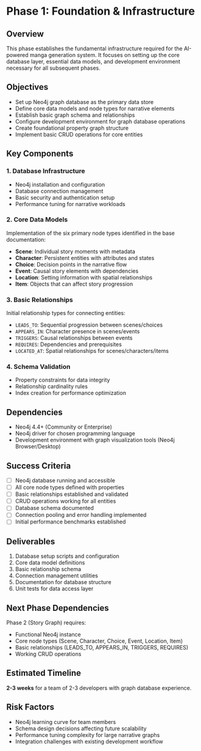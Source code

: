 # Phase 1: Foundation & Infrastructure

## Overview

This phase establishes the fundamental infrastructure required for the AI-powered manga generation system. It focuses on setting up the core database layer, essential data models, and development environment necessary for all subsequent phases.

## Objectives

- Set up Neo4j graph database as the primary data store
- Define core data models and node types for narrative elements
- Establish basic graph schema and relationships
- Configure development environment for graph database operations
- Create foundational property graph structure
- Implement basic CRUD operations for core entities

## Key Components

### 1. Database Infrastructure
- Neo4j installation and configuration
- Database connection management
- Basic security and authentication setup
- Performance tuning for narrative workloads

### 2. Core Data Models
Implementation of the six primary node types identified in the base documentation:
- **Scene**: Individual story moments with metadata
- **Character**: Persistent entities with attributes and states
- **Choice**: Decision points in the narrative flow
- **Event**: Causal story elements with dependencies
- **Location**: Setting information with spatial relationships
- **Item**: Objects that can affect story progression

### 3. Basic Relationships
Initial relationship types for connecting entities:
- `LEADS_TO`: Sequential progression between scenes/choices
- `APPEARS_IN`: Character presence in scenes/events
- `TRIGGERS`: Causal relationships between events
- `REQUIRES`: Dependencies and prerequisites
- `LOCATED_AT`: Spatial relationships for scenes/characters/items

### 4. Schema Validation
- Property constraints for data integrity
- Relationship cardinality rules
- Index creation for performance optimization

## Dependencies

- Neo4j 4.4+ (Community or Enterprise)
- Neo4j driver for chosen programming language
- Development environment with graph visualization tools (Neo4j Browser/Desktop)

## Success Criteria

- [ ] Neo4j database running and accessible
- [ ] All core node types defined with properties
- [ ] Basic relationships established and validated
- [ ] CRUD operations working for all entities
- [ ] Database schema documented
- [ ] Connection pooling and error handling implemented
- [ ] Initial performance benchmarks established

## Deliverables

1. Database setup scripts and configuration
2. Core data model definitions
3. Basic relationship schema
4. Connection management utilities
5. Documentation for database structure
6. Unit tests for data access layer

## Next Phase Dependencies

Phase 2 (Story Graph) requires:
- Functional Neo4j instance
- Core node types (Scene, Character, Choice, Event, Location, Item)
- Basic relationships (LEADS_TO, APPEARS_IN, TRIGGERS, REQUIRES)
- Working CRUD operations

## Estimated Timeline

**2-3 weeks** for a team of 2-3 developers with graph database experience.

## Risk Factors

- Neo4j learning curve for team members
- Schema design decisions affecting future scalability
- Performance tuning complexity for large narrative graphs
- Integration challenges with existing development workflow